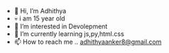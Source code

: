 - 👋 Hi, I’m Adhithya
- 💀 i am 15 year old
- 👀 I’m interested in Devolepment
- 🌱 I’m currently learning js,py,html.css
- 📫 How to reach me .. adhithyaanker8@gmail.com
